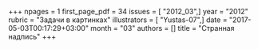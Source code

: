 +++
npages = 1
first_page_pdf = 34
issues = [ "2012_03",]
year = "2012"
rubric = "Задачи в картинках"
illustrators = [ "Yustas-07",]
date = "2017-05-03T00:17:29+03:00"
month = "03"
authors = []
title = "Странная надпись"
+++
